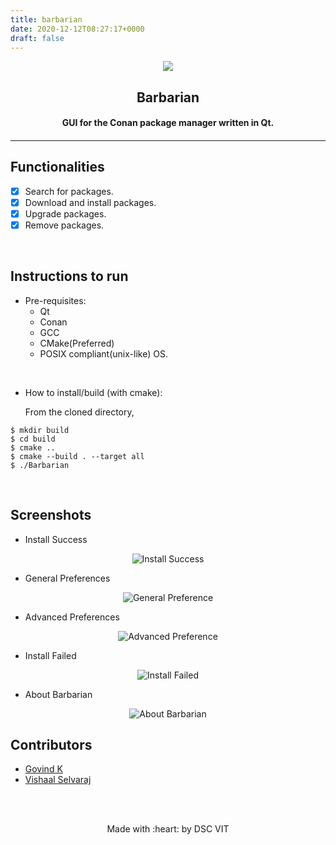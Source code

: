 ```yaml
---
title: barbarian
date: 2020-12-12T08:27:17+0000
draft: false
---
```

<p align="center">
	<img src="https://user-images.githubusercontent.com/30529572/72455010-fb38d400-37e7-11ea-9c1e-8cdeb5f5906e.png" />
	<h2 align="center">  Barbarian  </h2>
	<h4 align="center">  GUI for the Conan package manager written in Qt.  <h4>
</p>

---
<!---
[![DOCS](https://img.shields.io/badge/Documentation-see%20docs-green?style=flat-square&logo=appveyor)](INSERT_LINK_FOR_DOCS_HERE) 
  [![UI ](https://img.shields.io/badge/User%20Interface-Link%20to%20UI-orange?style=flat-square&logo=appveyor)](INSERT_UI_LINK_HERE)
--->

## Functionalities
- [X]   Search for packages. 
- [X]   Download and install packages.
- [X]   Upgrade packages.
- [X]   Remove packages.

<br>


## Instructions to run

* Pre-requisites:
	-  Qt
	-  Conan
	-  GCC
	-  CMake(Preferred)
	-  POSIX compliant(unix-like) OS.
<br>

* How to install/build (with cmake):  

  From the cloned directory,  
```
$ mkdir build  
$ cd build  
$ cmake ..  
$ cmake --build . --target all  
$ ./Barbarian
```
<br>
	
## Screenshots  
- Install Success  
<p align="center"><img src="https://i.imgur.com/tmM2Puj.png" alt="Install Success" /></a></p>  
  
- General Preferences  
<p align="center"><img src="https://i.imgur.com/NbEi7ph.png" alt="General Preference" /></a></p>  
  
- Advanced Preferences  
<p align="center"><img src="https://i.imgur.com/AbROssk.png" alt="Advanced Preference" /></a></p>  
  
- Install Failed  
<p align="center"><img src="https://i.imgur.com/iE4preP.png" alt="Install Failed" /></a></p>  
  
- About Barbarian  
<p align="center"><img src="https://i.imgur.com/AuUZq2b.png" alt="About Barbarian" /></a></p>  
  

## Contributors

* [ Govind K ](https://github.com/roidujeu)
* [ Vishaal Selvaraj ](https://github.com/supercmmetry)


<br>
<br>

<p align="center">
	Made with :heart: by DSC VIT
</p>
